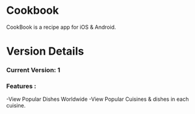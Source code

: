 # Cookbook

CookBook is a recipe app for iOS & Android.


# Version Details
 ### Current Version: 1
 ### Features :
  -View Popular Dishes Worldwide
  -View Popular Cuisines & dishes in each cuisine.
